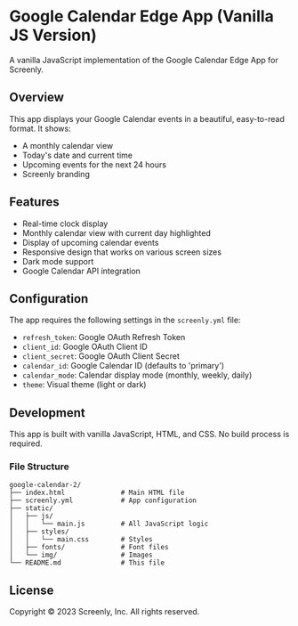 # Google Calendar Edge App (Vanilla JS Version)

A vanilla JavaScript implementation of the Google Calendar Edge App for Screenly.

## Overview

This app displays your Google Calendar events in a beautiful, easy-to-read format. It shows:

- A monthly calendar view
- Today's date and current time
- Upcoming events for the next 24 hours
- Screenly branding

## Features

- Real-time clock display
- Monthly calendar view with current day highlighted
- Display of upcoming calendar events
- Responsive design that works on various screen sizes
- Dark mode support
- Google Calendar API integration

## Configuration

The app requires the following settings in the `screenly.yml` file:

- `refresh_token`: Google OAuth Refresh Token
- `client_id`: Google OAuth Client ID
- `client_secret`: Google OAuth Client Secret
- `calendar_id`: Google Calendar ID (defaults to 'primary')
- `calendar_mode`: Calendar display mode (monthly, weekly, daily)
- `theme`: Visual theme (light or dark)

## Development

This app is built with vanilla JavaScript, HTML, and CSS. No build process is required.

### File Structure

```
google-calendar-2/
├── index.html              # Main HTML file
├── screenly.yml            # App configuration
├── static/
│   ├── js/
│   │   └── main.js         # All JavaScript logic
│   ├── styles/
│   │   └── main.css        # Styles
│   ├── fonts/              # Font files
│   └── img/                # Images
└── README.md               # This file
```

## License

Copyright © 2023 Screenly, Inc. All rights reserved.
